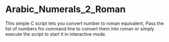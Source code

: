# Arabic_Numerals_2_Roman
This simple C script lets you convert number to roman equivalent, Pass the list of numbers fro command line to convert them into roman or simply execute the script to start it in interactive mode.
